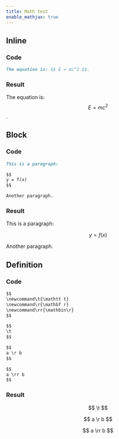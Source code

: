 ```yaml
---
title: Math test
enable_mathjax: true
---
```


## Inline

### Code

```markdown
The equation is: $$ E = mc^2 $$.
```

### Result

The equation is: $$ E = mc^2 $$.

## Block

### Code

```markdown
This is a paragraph:

$$
y = f(x)
$$

Another paragraph.
```

### Result

This is a paragraph:

$$
y = f(x)
$$

Another paragraph.

## Definition

### Code

```markdown
$$
\newcommand\t{\mathtt t}
\newcommand\r{\mathbf r}
\newcommand\rr{\mathbin\r}
$$

$$
\t
$$

$$
a \r b
$$

$$
a \rr b
$$
```

### Result

$$
\newcommand\t{\mathtt t}
\newcommand\r{\mathbf r}
\newcommand\rr{\mathbin\r}
$$

$$
\t
$$

$$
a \r b
$$

$$
a \rr b
$$
